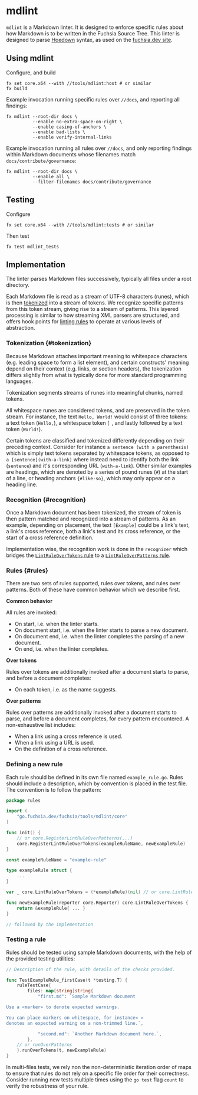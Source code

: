 # mdlint

`mdlint` is a Markdown linter. It is designed to enforce specific rules about
how Markdown is to be written in the Fuchsia Source Tree. This linter is
designed to parse [Hoedown](https://github.com/hoedown/hoedown) syntax, as used
on the [fuchsia.dev site](http://fuchsia.dev).

## Using mdlint

Configure, and build

    fx set core.x64 --with //tools/mdlint:host # or similar
    fx build

Example invocation running specific rules over `//docs`, and reporting all
findings:

    fx mdlint --root-dir docs \
              --enable no-extra-space-on-right \
              --enable casing-of-anchors \
              --enable bad-lists \
              --enable verify-internal-links

Example invocation running all rules over `//docs`, and only reporting findings
within Markdown documents whose filenames match `docs/contribute/governance`:

    fx mdlint --root-dir docs \
              --enable all \
              --filter-filenames docs/contribute/governance

## Testing

Configure

    fx set core.x64 --with //tools/mdlint:tests # or similar

Then test

    fx test mdlint_tests

## Implementation

The linter parses Markdown files successively, typically all files under a root
directory.

Each Markdown file is read as a stream of UTF-8 characters (runes), which is
then [tokenized](#tokenization) into a stream of tokens. We recognize specific
patterns from this token stream, giving rise to a stream of patterns. This
layered processing is similar to how streaming XML parsers are structured, and
offers hook points for [linting rules](#linting-rules) to operate at various
levels of abstraction.

### Tokenization {#tokenization}

Because Markdown attaches important meaning to whitespace characters (e.g.
leading space to form a list element), and certain constructs' meaning depend on
their context (e.g. links, or section headers), the tokenization differs
slightly from what is typically done for more standard programming languages.

Tokenization segments streams of runes into meaningful chunks, named tokens.

All whitespace runes are considered tokens, and are preserved in the token
stream. For instance, the text `Hello, World!` would consist of three tokens: a
text token (`Hello,`), a whitespace token (` `, and lastly followed by a text
token (`World!`).

Certain tokens are classified and tokenized differently depending on their
preceding context. Consider for instance `a sentence (with a parenthesis)` which
is simply text tokens separated by whitespace tokens, as opposed to `a
[sentence](with-a-link)` where instead need to identify both the link
(`sentence`) and it's corresponding URL (`with-a-link`). Other similar examples
are headings, which are denoted by a series of pound runes (`#`) at the start of
a line, or heading anchors `{#like-so}`, which may only appear on a heading
line.

### Recognition {#recognition}

Once a Markdown document has been tokenized, the stream of token is then pattern
matched and recognized into a stream of patterns. As an example, depending on
placement, the text `[Example]` could be a link's text, a link's cross
reference, both a link's test and its cross reference, or the start of a cross
reference definition.

Implementation wise, the recognition work is done in the `recognizer` which
bridges the [`LintRuleOverTokens` rule](#rules) to a [`LintRuleOverPatterns`
rule](#rule).

### Rules {#rules}

There are two sets of rules supported, rules over tokens, and rules over
patterns. Both of these have common behavior which we describe first.

**Common behavior**

All rules are invoked:

* On start, i.e. when the linter starts.
* On document start, i.e. when the linter starts to parse a new document.
* On document end, i.e. when the linter completes the parsing of a new document.
* On end, i.e. when the linter completes.

**Over tokens**

Rules over tokens are additionally invoked after a document starts to parse, and
before a document completes:

* On each token, i.e. as the name suggests.

**Over patterns**

Rules over patterns are additionally invoked after a document starts to parse,
and before a document completes, for every pattern encountered. A non-exhaustive
list includes:

* When a link using a cross reference is used.
* When a link using a URL is used.
* On the definition of a cross reference.

### Defining a new rule

Each rule should be defined in its own file named `example_rule.go`.
Rules should include a description, which by convention is placed in
the test file. The convention is to follow the pattern:

```go
package rules

import (
	"go.fuchsia.dev/fuchsia/tools/mdlint/core"
)

func init() {
	// or core.RegisterLintRuleOverPatterns(...)
	core.RegisterLintRuleOverTokens(exampleRuleName, newExampleRule)
}

const exampleRuleName = "example-rule"

type exampleRule struct {
    ...
}

var _ core.LintRuleOverTokens = (*exampleRule)(nil) // or core.LintRuleOverPatterns

func newExampleRule(reporter core.Reporter) core.LintRuleOverTokens {
    return &exampleRule{ ... }
}

// followed by the implementation
```

### Testing a rule

Rules should be tested using sample Markdown documents, with the help of the
provided testing utilities:

```go
// Description of the rule, with details of the checks provided.

func TestExampleRule_firstCase(t *testing.T) {
	ruleTestCase{
		files: map[string]string{
			"first.md": `Sample Markdown document

Use a «marker» to denote expected warnings.

You can place markers on whitespace, for instance« »
denotes an expected warning on a non-trimmed line.`,

			"second.md": `Another Markdown document here.`,
		},
	// or runOverPatterns
	}.runOverTokens(t, newExampleRule)
}
```

In multi-files tests, we rely non the non-deterministic iteration order of maps
to ensure that rules do not rely on a specific file order for their correctness.
Consider running new tests multiple times using the `go test` flag `count` to
verify the robustness of your rule.
